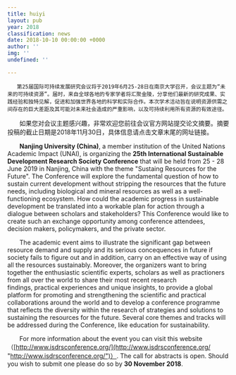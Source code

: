 ```yaml
---
title: huiyi
layout: pub
year: 2018
classification: news
date: 2018-10-10 00:00:00 +0000
author: ''
img: ''
undefined: ''

---
```

       

       第25届国际可持续发展研究会议将于2019年6月25-28日在南京大学召开，会议主题为“未来的可持续资源”。届时，来自全球各地的专家学者将汇聚金陵，分享他们最新的研究成果、实践经验和独特见解，促进和加强世界各地的科学和实际合作。本次学术活动旨在说明资源供需之间存在的巨大差距及其可能对未来社会造成的严重影响，以及可持续利用所有资源的有效途径。

       如果您对会议主题感兴趣，非常欢迎您前往会议官方网站提交论文摘要。摘要投稿的截止日期是2018年11月30日，具体信息请点击文章末尾的网址链接。  

       **Nanjing University (China)**, a member institution of the United Nations Academic Impact (UNAI), is organizing the **25th International Sustainable Development Research Society Conference** that will be held from 25 - 28 June 2019 in Nanjing, China with the theme "Sustaing Resources for the Future". The Conference will explore the fundamental question of how to sustain current development without stripping the resources that the future needs, including biological and mineral resources as well as a well-functioning ecosystem. How could the academic progress in sustainable development be translated into a workable plan for action through a dialogue between scholars and stakeholders? This Conference would like to create such an exchange opportunity among conference attendees, decision makers, policymakers, and the private sector.

       The academic event aims to illustrate the significant gap between resource demand and supply and its serious concequences in future if society fails to figure out and in addition, carry on an effective way of using all the resources sustainably. Moreover, the organizers want to bring together the enthusiastic scientific experts, scholars as well as practioners from all over the world to share their most recent research findings, practical experiences and unique insights, to provide a global platform for promoting and strengthening the scientific and practical collaborations around the world and to develop a conference programme that reflects the diversity within the research of strategies and solutions to sustaining the resources for the future. Several core themes and tracks will be addressed during the Conference, like education for sustainability.

       For more information about the event you can visit this website （[http://www.isdrsconference.org/](http://www.isdrsconference.org/ "http://www.isdrsconference.org/")）. The call for abstracts is open. Should you wish to submit one please do so by **30 November 2018**. 